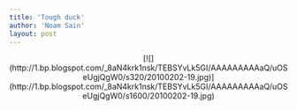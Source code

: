 ```yaml
---
title: 'Tough duck'
author: 'Noam Sain'
layout: post
---
```


<div style="clear: both; text-align: center;">[![](http://1.bp.blogspot.com/_8aN4krk1nsk/TEBSYvLk5GI/AAAAAAAAAaQ/uOSeUgjQgW0/s320/20100202-19.jpg)](http://1.bp.blogspot.com/_8aN4krk1nsk/TEBSYvLk5GI/AAAAAAAAAaQ/uOSeUgjQgW0/s1600/20100202-19.jpg)</div>
